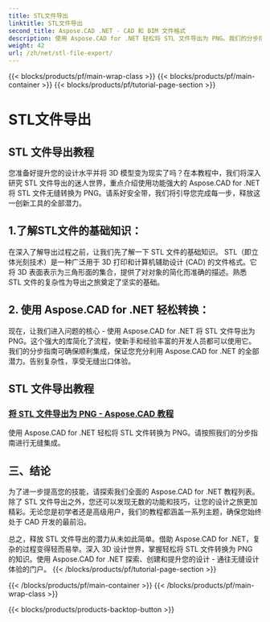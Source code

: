 ```yaml
---
title: STL文件导出
linktitle: STL文件导出
second_title: Aspose.CAD .NET - CAD 和 BIM 文件格式
description: 使用 Aspose.CAD for .NET 轻松将 STL 文件导出为 PNG。我们的分步指南可确保无缝集成。通过 Aspose.CAD For .NET 教程进行学习。
weight: 42
url: /zh/net/stl-file-export/
---
```


{{< blocks/products/pf/main-wrap-class >}}
{{< blocks/products/pf/main-container >}}
{{< blocks/products/pf/tutorial-page-section >}}

# STL文件导出


## STL 文件导出教程

您准备好提升您的设计水平并将 3D 模型变为现实了吗？在本教程中，我们将深入研究 STL 文件导出的迷人世界，重点介绍使用功能强大的 Aspose.CAD for .NET 将 STL 文件无缝转换为 PNG。请系好安全带，我们将引导您完成每一步，释放这一创新工具的全部潜力。

## 1.了解STL文件的基础知识：

在深入了解导出过程之前，让我们先了解一下 STL 文件的基础知识。 STL（即立体光刻技术）是一种广泛用于 3D 打印和计算机辅助设计 (CAD) 的文件格式。它将 3D 表面表示为三角形面的集合，提供了对对象的简化而准确的描述。熟悉 STL 文件的复杂性为导出之旅奠定了坚实的基础。

## 2. 使用 Aspose.CAD for .NET 轻松转换：

现在，让我们进入问题的核心 - 使用 Aspose.CAD for .NET 将 STL 文件导出为 PNG。这个强大的库简化了流程，使新手和经验丰富的开发人员都可以使用它。我们的分步指南可确保顺利集成，保证您充分利用 Aspose.CAD for .NET 的全部潜力。告别复杂性，享受无缝出口体验。

## STL 文件导出教程
### [将 STL 文件导出为 PNG - Aspose.CAD 教程](./exporting-stl-files-to-png/)
使用 Aspose.CAD for .NET 轻松将 STL 文件转换为 PNG。请按照我们的分步指南进行无缝集成。

## 三、结论

为了进一步提高您的技能，请探索我们全面的 Aspose.CAD for .NET 教程列表。除了 STL 文件导出之外，您还可以发现无数的功能和技巧，让您的设计之旅更加精彩。无论您是初学者还是高级用户，我们的教程都涵盖一系列主题，确保您始终处于 CAD 开发的最前沿。

总之，释放 STL 文件导出的潜力从未如此简单。借助 Aspose.CAD for .NET，复杂的过程变得轻而易举。深入 3D 设计世界，掌握轻松将 STL 文件转换为 PNG 的知识。使用 Aspose.CAD for .NET 探索、创建和提升您的设计 - 通往无缝设计体验的门户。
{{< /blocks/products/pf/tutorial-page-section >}}

{{< /blocks/products/pf/main-container >}}
{{< /blocks/products/pf/main-wrap-class >}}

{{< blocks/products/products-backtop-button >}}
